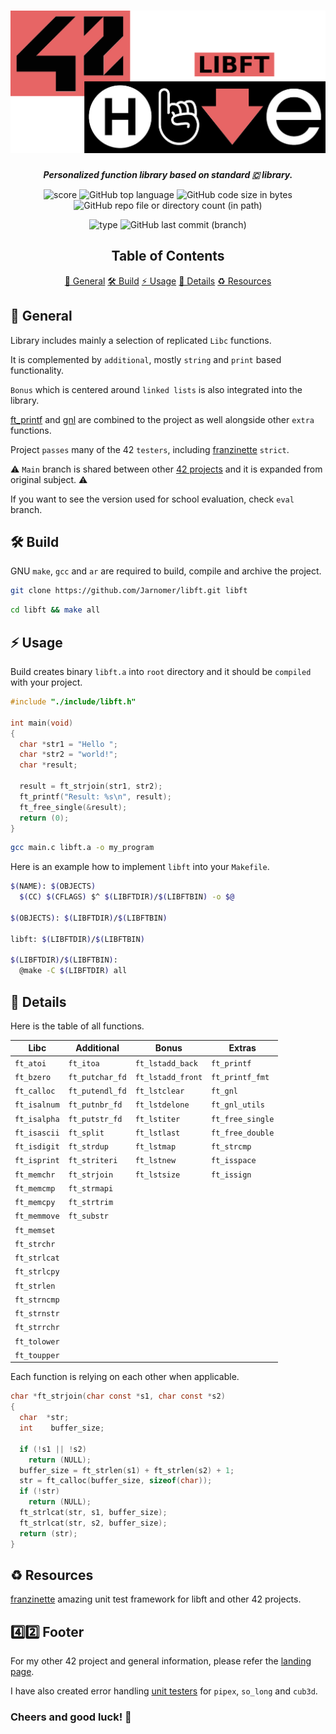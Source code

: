 <h1 align="center">
  <img src="assets/libft.png" alt="libft">
</h1>

<p align="center">
	<b><i>Personalized function library based on standard 🇨 library.</i></b><br>
</p>

<p align="center">
  <img src="https://img.shields.io/badge/Score-125%2F100-lightgreen?style=for-the-badge" alt="score">
  <img src="https://img.shields.io/github/languages/top/Jarnomer/libft?style=for-the-badge&logo=c&label=%20&labelColor=gray&color=lightblue" alt="GitHub top language">
	<img src="https://img.shields.io/github/languages/code-size/Jarnomer/libft?style=for-the-badge&color=lightyellow" alt="GitHub code size in bytes">
  <img src="https://img.shields.io/github/directory-file-count/Jarnomer/libft/sources?style=for-the-badge&label=sources&color=pink" alt="GitHub repo file or directory count (in path)">
</p>

<p align="center">
    <img src="https://img.shields.io/badge/Type-Solo-violet?style=for-the-badge" alt="type">
  <img src="https://img.shields.io/github/last-commit/Jarnomer/libft/main?style=for-the-badge&color=red" alt="GitHub last commit (branch)">
</p>

<div align="center">

## Table of Contents
[📝 General](#-general)
[🛠️ Build](#️-build)
[⚡ Usage](#-usage)
[🚀 Details](#-details)
[♻️ Resources](#️-resources)

</div>

## 📝 General

Library includes mainly a selection of replicated `Libc` functions.

It is complemented by `additional`, mostly `string` and `print` based functionality.

`Bonus` which is centered around `linked lists` is also integrated into the library.

[ft_printf](https://github.com/Jarnomer/ft_printf) and [gnl](https://github.com/Jarnomer/gnl) are combined to the project as well alongside other `extra` functions.

Project `passes` many of the 42 `testers`, including [franzinette](https://github.com/xicodomingues/francinette) `strict`.

⚠️ `Main` branch is shared between other [42 projects](https://github.com/Jarnomer/Hive42) and it is expanded from original subject. ⚠️

If you want to see the version used for school evaluation, check `eval` branch.

## 🛠️ Build

GNU `make`, `gcc` and `ar` are required to build, compile and archive the project.

```bash
git clone https://github.com/Jarnomer/libft.git libft
```

```bash
cd libft && make all
```

## ⚡ Usage

Build creates binary `libft.a` into `root` directory and it should be `compiled` with your project.

```c
#include "./include/libft.h"

int main(void)
{
  char *str1 = "Hello ";
  char *str2 = "world!";
  char *result;

  result = ft_strjoin(str1, str2);
  ft_printf("Result: %s\n", result);
  ft_free_single(&result);
  return (0);
}
```

```bash
gcc main.c libft.a -o my_program
```

Here is an example how to implement `libft` into your `Makefile`.

```bash
$(NAME): $(OBJECTS)
  $(CC) $(CFLAGS) $^ $(LIBFTDIR)/$(LIBFTBIN) -o $@

$(OBJECTS): $(LIBFTDIR)/$(LIBFTBIN)

libft: $(LIBFTDIR)/$(LIBFTBIN)

$(LIBFTDIR)/$(LIBFTBIN): 
  @make -C $(LIBFTDIR) all
```

## 🚀 Details

Here is the table of all functions.

| **Libc**              | **Additional**        | **Bonus**               | **Extras**            |
|------------------------|-----------------------|--------------------------|------------------------|
| `ft_atoi`             | `ft_itoa`            | `ft_lstadd_back`        | `ft_printf`           |
| `ft_bzero`            | `ft_putchar_fd`      | `ft_lstadd_front`       | `ft_printf_fmt`       |
| `ft_calloc`           | `ft_putendl_fd`      | `ft_lstclear`           | `ft_gnl`              |
| `ft_isalnum`          | `ft_putnbr_fd`       | `ft_lstdelone`          | `ft_gnl_utils`        |
| `ft_isalpha`          | `ft_putstr_fd`       | `ft_lstiter`            | `ft_free_single`      |
| `ft_isascii`          | `ft_split`           | `ft_lstlast`            | `ft_free_double`      |
| `ft_isdigit`          | `ft_strdup`          | `ft_lstmap`             | `ft_strcmp`           |
| `ft_isprint`          | `ft_striteri`        | `ft_lstnew`             | `ft_isspace`          |
| `ft_memchr`           | `ft_strjoin`         | `ft_lstsize`            | `ft_issign`           |
| `ft_memcmp`           | `ft_strmapi`         |                          |                        |
| `ft_memcpy`           | `ft_strtrim`         |                          |                        |
| `ft_memmove`          | `ft_substr`          |                          |                        |
| `ft_memset`           |                       |                          |                        |
| `ft_strchr`           |                       |                          |                        |
| `ft_strlcat`          |                       |                          |                        |
| `ft_strlcpy`          |                       |                          |                        |
| `ft_strlen`           |                       |                          |                        |
| `ft_strncmp`          |                       |                          |                        |
| `ft_strnstr`          |                       |                          |                        |
| `ft_strrchr`          |                       |                          |                        |
| `ft_tolower`          |                       |                          |                        |
| `ft_toupper`          |                       |                          |                        |

Each function is relying on each other when applicable.

```c
char *ft_strjoin(char const *s1, char const *s2)
{
  char  *str;
  int    buffer_size;

  if (!s1 || !s2)
    return (NULL);
  buffer_size = ft_strlen(s1) + ft_strlen(s2) + 1;
  str = ft_calloc(buffer_size, sizeof(char));
  if (!str)
    return (NULL);
  ft_strlcat(str, s1, buffer_size);
  ft_strlcat(str, s2, buffer_size);
  return (str);
}
```

## ♻️ Resources

[franzinette](https://github.com/xicodomingues/francinette) amazing unit test framework for libft and other 42 projects.

## 4️⃣2️⃣ Footer

For my other 42 project and general information, please refer the [landing page](https://github.com/Jarnomer/Hive42).

I have also created error handling [unit testers](https://github.com/Jarnomer/Hive42) for `pipex`, `so_long` and `cub3d`.

### Cheers and good luck! 🥳